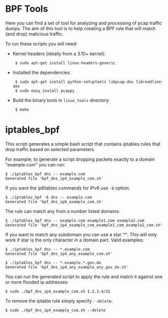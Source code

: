 BPF Tools
=========

Here you can find a set of tool for analyzing and processing of pcap
traffic dumps. The aim of this tool is to help creating a BPF rule
that will match (and drop) malicious traffic.

To run these scripts you will need:

 - Kernel headers (ideally from a 3.10+ kernel):

        $ sudo apt-get install linux-headers-generic

 - Installed the dependencies:

        $ sudo apt-get install python-setuptools libpcap-dev libreadline-dev
        $ sudo easy_install pcappy

 - Build the binary tools in `linux_tools` directory:

        $ make


iptables_bpf
============

This script generates a simple bash script that contains iptables
rules that drop traffic based on selected parameters.

For example, to generate a script dropping packets exactly to a domain
"example.com" you can run:

    $ ./iptables_bpf dns -- example.com
    Generated file 'bpf_dns_ip4_example_com.sh'

If you want the ip6tables commands for IPv6 use `-6` option:

    $ ./iptables_bpf -6 dns -- example.com
    Generated file 'bpf_dns_ip6_example_com.sh'

The rule can match any from a number listed domains:

    $ ./iptables_bpf dns -- example.com example1.com example2.com
    Generated file 'bpf_dns_ip4_example_com_example1_com_example2_com.sh'

If you want to match any subdomain you can use a star '*'. This will
only work if star is the only character in a domain part. Valid
examples:

    $ ./iptables_bpf dns -- *.example.com
    Generated file 'bpf_dns_ip4_any_example_com.sh'

    $ ./iptables_bpf dns -- *.example.*.gov.de
    Generated file 'bpf_dns_ip4_any_example_any_gov_de.sh'


You can run the generated script to apply the rule and match it
against one or more flooded ip addresses:

    $ sudo ./bpf_dns_ip4_example_com.sh 1.2.3.4/32

To remove the iptable rule simply specify `--delete`:

    $ sudo ./bpf_dns_ip4_example_com.sh --delete
